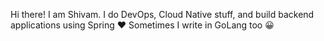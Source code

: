 Hi there! I am Shivam. 
I do DevOps, Cloud Native stuff, and build backend applications using Spring ❤️
Sometimes I write in GoLang too 😀
